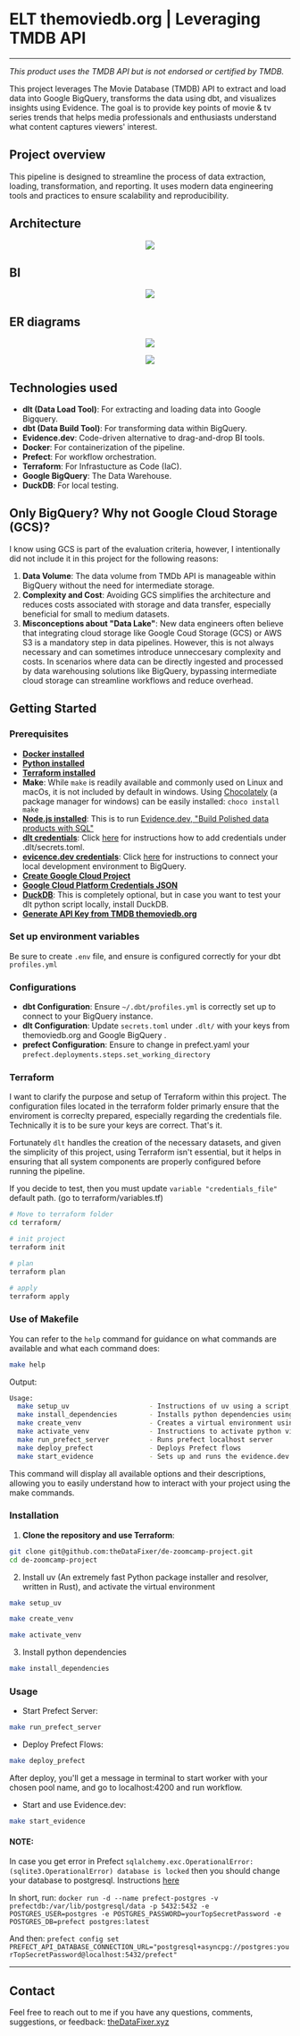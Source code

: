 # ELT themoviedb.org | Leveraging TMDB API

---

_This product uses the TMDB API but is not endorsed or certified by TMDB._

This project leverages The Movie Database (TMDB) API to extract and load data into Google BigQuery, transforms the data using dbt, and visualizes insights using Evidence. The goal is to provide key points of movie & tv series trends that helps media professionals and enthusiasts understand what content captures viewers' interest.

## Project overview

This pipeline is designed to streamline the process of data extraction, loading, transformation, and reporting. It uses modern data engineering tools and practices to ensure scalability and reproducibility.

## Architecture
<p align="center">
    <img src="images/data_architecture.png">
</p>

## BI
<p align="center">
    <img src="images/bi_as_code.png">
</p>

## ER diagrams
<p align="center">
    <img src="images/themoviedb-content_details.png">
</p>
<p align="center">
    <img src="images/themoviedb-trending.png">
</p>


## Technologies used
- **dlt (Data Load Tool)**: For extracting and loading data into Google Bigquery.
- **dbt (Data Build Tool)**: For transforming data within BigQuery.
- **Evidence.dev**: Code-driven alternative to drag-and-drop BI tools.
- **Docker**: For containerization of the pipeline.
- **Prefect**: For workflow orchestration.
- **Terraform**: For Infrastucture as Code (IaC). 
- **Google BigQuery**: The Data Warehouse.
- **DuckDB**: For local testing.

## Only BigQuery? Why not Google Cloud Storage (GCS)?

I know using GCS is part of the evaluation criteria, however, I intentionally did not include it in this project for the following reasons:

1. **Data Volume**: The data volume from TMDb API is manageable within BigQuery without the need for intermediate storage.
2. **Complexity and Cost**: Avoiding GCS simplifies the architecture and reduces costs associated with storage and data transfer, especially beneficial for small to medium datasets.
3. **Misconceptions about "Data Lake"**: New data engineers often believe that integrating cloud storage like Google Coud Storage (GCS) or AWS S3 is a mandatory step in data pipelines. However, this is not always necessary and can sometimes introduce unneccesary complexity and costs. In scenarios where data can be directly ingested and processed by data warehousing solutions like BigQuery, bypassing intermediate cloud storage can streamline workflows and reduce overhead.

## Getting Started

### Prerequisites

- **[Docker installed](https://docs.docker.com/engine/install/)**
- **[Python installed](https://www.python.org/downloads/)**
- **[Terraform installed](https://developer.hashicorp.com/terraform/tutorials/aws-get-started/install-cli)**
- **Make**: While `make` is readily available and commonly used on Linux and macOs, it is not included by default in windows. Using [Chocolately](https://chocolatey.org/) (a package manager for windows) can be easily installed: `choco install make` 
- **[Node.js installed](https://nodejs.org/en/download/)**: This is to run [Evidence.dev, "Build Polished data products with SQL"](https://evidence.dev/)
- **[dlt credentials](https://dlthub.com/docs/walkthroughs/add_credentials)**: Click [here](https://dlthub.com/docs/walkthroughs/add_credentials) for instructions how to add credentials under .dlt/secrets.toml.
- **[evicence.dev credentials](https://docs.evidence.dev/core-concepts/data-sources/)**: Click [here](https://docs.evidence.dev/core-concepts/data-sources/) for instructions to connect your local development environment to BigQuery.
- **[Create Google Cloud Project](https://developers.google.com/workspace/guides/create-project)**
- **[Google Cloud Platform Credentials JSON](https://www.youtube.com/watch?v=rWcLDax-VmM)**
- **[DuckDB](https://duckdb.org/#quickinstall)**: This is completely optional, but in case you want to test your dlt python script locally, install DuckDB. 
- **[Generate API Key from TMDB themoviedb.org](https://developer.themoviedb.org/docs/getting-started)**


### Set up environment variables

Be sure to create `.env` file, and ensure is configured correctly for your dbt `profiles.yml` 

### Configurations

* **dbt Configuration**: Ensure `~/.dbt/profiles.yml` is correctly set up to connect to your BigQuery instance.
* **dlt Configuration**: Update `secrets.toml` under `.dlt/` with your keys from themoviedb.org and Google BigQuery .
* **prefect Configuration**: Ensure to change in prefect.yaml your `prefect.deployments.steps.set_working_directory`

### Terraform

I want to clarify the purpose and setup of Terraform within this project. The configuration files located in the terraform folder primarly ensure that the enviroment is correclty prepared, especially regarding the credentials file. Technically it is to be sure your keys are correct. That's it.

Fortunately `dlt` handles the creation of the necessary datasets, and given the simplicity of this project, using Terraform isn't essential, but it helps in ensuring that all system components are properly configured before running the pipeline.

If you decide to test, then you must update `variable "credentials_file"` default path. (go to terraform/variables.tf)

```bash
# Move to terraform folder
cd terraform/

# init project
terraform init

# plan
terraform plan

# apply
terraform apply
```

### Use of Makefile

You can refer to the `help` command for guidance on what commands are available and what each command does:


```bash
make help
```

Output:
```bash
Usage:
  make setup_uv                    - Instructions of uv using a script, system package manager, or pipx
  make install_dependencies        - Installs python dependencies using uv
  make create_venv                 - Creates a virtual environment using uv
  make activate_venv               - Instructions to activate python virtual environment
  make run_prefect_server          - Runs prefect localhost server
  make deploy_prefect              - Deploys Prefect flows
  make start_evidence              - Sets up and runs the evidence.dev project
```

This command will display all available options and their descriptions, allowing you to easily understand how to interact with your project using the make commands.


### Installation 

1. **Clone the repository and use Terraform**:
```bash
git clone git@github.com:theDataFixer/de-zoomcamp-project.git
cd de-zoomcamp-project
```

2. Install uv (An extremely fast Python package installer and resolver, written in Rust), and activate the virtual environment

```bash
make setup_uv
```

```bash
make create_venv
```

```bash
make activate_venv
```

3. Install python dependencies
```bash
make install_dependencies
```

### Usage

* Start Prefect Server:
```bash
make run_prefect_server
```

* Deploy Prefect Flows:
```bash
make deploy_prefect
```

After deploy, you'll get a message in terminal to start worker with your chosen pool name, and go to localhost:4200 and run workflow.

* Start and use Evidence.dev:
```bash
make start_evidence
```

#### NOTE:
In case you get error in Prefect `sqlalchemy.exc.OperationalError: (sqlite3.OperationalError) database is locked` then you should change your database to postgresql. Instructions [here](https://docs.prefect.io/latest/guides/host/#prefect-database)

In short, run:
`docker run -d --name prefect-postgres -v prefectdb:/var/lib/postgresql/data -p 5432:5432 -e POSTGRES_USER=postgres -e POSTGRES_PASSWORD=yourTopSecretPassword -e POSTGRES_DB=prefect postgres:latest`

And then:
`prefect config set PREFECT_API_DATABASE_CONNECTION_URL="postgresql+asyncpg://postgres:yourTopSecretPassword@localhost:5432/prefect"`

---

## Contact
Feel free to reach out to me if you have any questions, comments, suggestions, or feedback: [theDataFixer.xyz](https://thedatafixer.xyz/)
